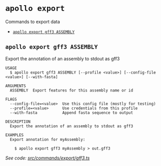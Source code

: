 # `apollo export`

Commands to export data

- [`apollo export gff3 ASSEMBLY`](#apollo-export-gff3-assembly)

## `apollo export gff3 ASSEMBLY`

Export the annotation of an assembly to stdout as gff3

```
USAGE
  $ apollo export gff3 ASSEMBLY [--profile <value>] [--config-file <value>] [--with-fasta]

ARGUMENTS
  ASSEMBLY  Export features for this assembly name or id

FLAGS
  --config-file=<value>  Use this config file (mostly for testing)
  --profile=<value>      Use credentials from this profile
  --with-fasta           Append fasta sequence to output

DESCRIPTION
  Export the annotation of an assembly to stdout as gff3

EXAMPLES
  Export annotation for myAssembly:

    $ apollo export gff3 myAssembly > out.gff3
```

_See code:
[src/commands/export/gff3.ts](https://github.com/GMOD/Apollo3/blob/v0.3.1/packages/apollo-cli/src/commands/export/gff3.ts)_
